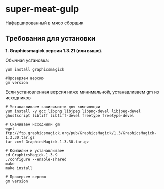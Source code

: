 # super-meat-gulp
Нафаршированный в мясо сборщик

## Требования для установки
**1. Graphicsmagick версии 1.3.21 (или выше).**

Обычная установка:
```
yum install graphicsmagick

#Проверяем версию
gm version
```

Если установленная версия ниже минимальной, устанавливаем gm из исходников
```
# Устанавливаем зависимости для компиляции
yum install -y gcc libpng libjpeg libpng-devel libjpeg-devel ghostscript libtiff libtiff-devel freetype freetype-devel

# Скачиваем исходники gm
wget ftp://ftp.graphicsmagick.org/pub/GraphicsMagick/1.3/GraphicsMagick-1.3.30.tar.gz
tar zxvf GraphicsMagick-1.3.30.tar.gz

# Компилим и устанавливаем
cd GraphicsMagick-1.3.9
./configure --enable-shared
make
make install

# Проверяем версию
gm version
```
